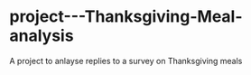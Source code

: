 # project---Thanksgiving-Meal-analysis
A project to anlayse replies to a survey on Thanksgiving meals
